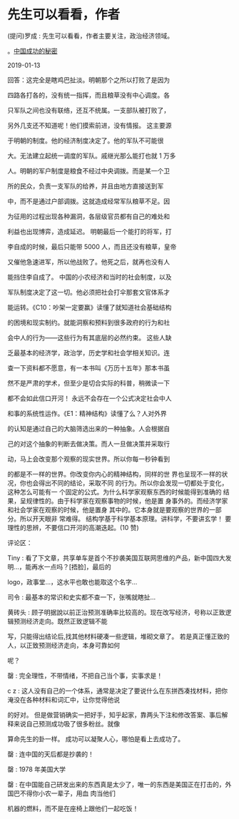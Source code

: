 # 先生可以看看，作者

(提问)罗成 : 先生可以看看，作者主要关注，政治经济领域。

。[中国成功的秘密](https://mp.weixin.qq.com/s/mWxvIxpRKveOPO6b651OMg)

2019-01-13

回答：这完全是瞎鸡巴扯淡。明朝那个之所以打败了是因为

四路各打各的，没有统一指挥，而且粮草没有中心调度。各

只军队之间也没有联络，还互不统属。一支部队被打败了，

另外几支还不知道呢！他们摸索前进，没有情报。 这主要源

于明朝的制度。他的经济制度决定了。他的军队不可能很

大。无法建立起统一调度的军队。戚继光那么能打也就 1 万多

人。明朝的军户制度是粮食不经过中央调拨。而是某一个卫

所的民众，负责一支军队的给养，并且由地方直接送到军

中，而不是通过户部调拨。这就造成经常军队粮草不足。因

为征用的过程出现各种漏洞，各层级官员都有自己的难处和

利益也出现博弈，造成延迟。 明朝最后一个能打的将军，打

李自成的时候，最后只能带 5000 人，而且还没有粮草，皇帝

又催他急速进军，所以他战败了。他死之后，就再也没有人

能挡住李自成了。 中国的小农经济和当时的社会制度，以及

军队制度决定了这一切。他必须把社会打伞那套文官体系才

能运转。《C10：吵架一定要赢》读懂了就知道社会基础结构

的困境和现实制约。就能洞察和预料到很多政府的行为和社

会中人的行为——这些行为有其底层的必然约束。 这些人缺

乏最基本的经济学，政治学，历史学和社会学相关知识。连

查一下资料都不愿意，有一本书叫《万历十五年》那本书虽

然不是严肃的学术，但至少是切合实际的科普，稍微读一下

都不会如此信口开河！ 永远不会存在一个公式决定社会中人

和事的系统性运作。《E1：精神结构》读懂了么？人对外界

的认知是通过自己的大脑筛选出来的一种抽象。人会根据自

己的对这个抽象的判断去做决策。而人一旦做决策并采取行

动，马上会改变那个观察的现实世界。所以你每一秒钟看到

的都是不一样的世界。你改变你内心的精神结构，同样的世 界也呈现不一样的状况，你也会得出不同的结论，采取不同 的行为。所以你会发现一切都处于变化，这种怎么可能有一 个固定的公式。为什么科学家观察东西的时候能得到准确的 结果，呈规律性的。由于科学家在观察事物的时候，他是置 身事外的。而经济学家和社会学家在观察的时候，他是置身 其中的。它本身就是要观察的世界的一部分。所以开天眼非 常难得。 结构学基于科学基本原理。讲科学，不要讲玄学！ 要理性的思辨，不要信口开河的高潮迭起。(10 赞)

评论区：

Tiny : 看了下文章，共享单车是首个不抄袭美国互联网思维的产品，新中国四大发明…，能再水一点吗？[捂脸]，最后的

logo，政事堂…，这水平也敢也能取这个名字…

司令 : 最基本的常识和史实都不查一下，张嘴就瞎扯...

黄砖头 : 顾子明据說以前正治预测准确率比较高的。现在改写经济，号称以正致逻辑预测经济走向。既然正致逻辑不能

写，只能得出结论后,找其他材料硬凑一些逻辑，堆砌文章了。 若是真正懂正致的人，以正致预测经济走向，本身可靠如何

呢？

罄 : 完全理性，不带情绪，不把自己当个事，实事求是！

c z : 这人没有自己的一个体系，通常是决定了要说什么在东拼西凑找材料，把你淹没在各种材料和词汇中，让你觉得他说

的好对。 但是做营销确实一把好手，知乎起家，靠两头下注和修改答案、事后解释来说自己预测成功吸了很多粉丝。就像

算命先生的卦一样。 成功可以凝聚人心，哪怕是看上去成功了。

罄 : 连中国的天后都是抄袭的！

罄 : 1978 年美国大学

罄 : 在中国能自己研发出来的东西真是太少了，唯一的东西是美国正在打击的，外国巴不得你小农一辈子，用血 肉当他们

机器的燃料，而不是在座椅上跟他们一起吃饭！